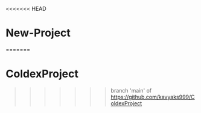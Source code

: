 <<<<<<< HEAD
# New-Project
=======
# ColdexProject
>>>>>>> branch 'main' of https://github.com/kavyaks999/ColdexProject
